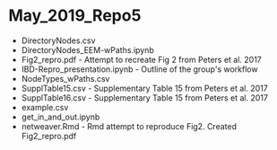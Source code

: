 # May_2019_Repo5
* DirectoryNodes.csv
* DirectoryNodes_EEM-wPaths.ipynb
* Fig2_repro.pdf - Attempt to recreate Fig 2 from Peters et al. 2017
* IBD-Repro_presentation.ipynb - Outline of the group's workflow
* NodeTypes_wPaths.csv
* SupplTable15.csv - Supplementary Table 15 from Peters et al. 2017
* SupplTable16.csv - Supplementary Table 15 from Peters et al. 2017
* example.csv
* get_in_and_out.ipynb
* netweaver.Rmd - Rmd attempt to reproduce Fig2. Created Fig2_repro.pdf